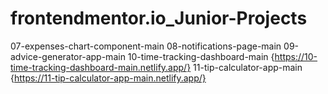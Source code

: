 # frontendmentor.io_Junior-Projects

07-expenses-chart-component-main 
08-notifications-page-main
09-advice-generator-app-main
10-time-tracking-dashboard-main {https://10-time-tracking-dashboard-main.netlify.app/}
11-tip-calculator-app-main {https://11-tip-calculator-app-main.netlify.app/}
